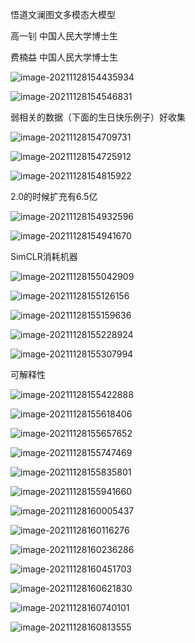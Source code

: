 悟道文澜图文多模态大模型

高一钊 中国人民大学博士生

费楠益 中国人民大学博士生

![image-20211128154435934](img/image-20211128154435934.png)

![image-20211128154546831](img/image-20211128154546831.png)

弱相关的数据（下面的生日快乐例子）好收集

![image-20211128154709731](img/image-20211128154709731.png)

![image-20211128154725912](img/image-20211128154725912.png)

![image-20211128154815922](img/image-20211128154815922.png)

2.0的时候扩充有6.5亿

![image-20211128154932596](img/image-20211128154932596.png)

![image-20211128154941670](img/image-20211128154941670.png)

SimCLR消耗机器

![image-20211128155042909](img/image-20211128155042909.png)

![image-20211128155126156](img/image-20211128155126156.png)

![image-20211128155159636](img/image-20211128155159636.png)

![image-20211128155228924](img/image-20211128155228924.png)

![image-20211128155307994](img/image-20211128155307994.png)

可解释性

![image-20211128155422888](img/image-20211128155422888.png)

![image-20211128155618406](img/image-20211128155618406.png)

![image-20211128155657652](img/image-20211128155657652.png)

![image-20211128155747469](img/image-20211128155747469.png)

![image-20211128155835801](img/image-20211128155835801.png)

![image-20211128155941660](img/image-20211128155941660.png)

![image-20211128160005437](img/image-20211128160005437.png)

![image-20211128160116276](img/image-20211128160116276.png)

![image-20211128160236286](img/image-20211128160236286.png)

![image-20211128160451703](img/image-20211128160451703.png)

![image-20211128160621830](img/image-20211128160621830.png)

![image-20211128160740101](img/image-20211128160740101.png)

![image-20211128160813555](img/image-20211128160813555.png)

